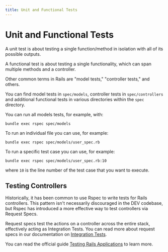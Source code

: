 ```yaml
---
title: Unit and Functional Tests
---
```


# Unit and Functional Tests

A unit test is about testing a single function/method in isolation with all of
its possible outputs.

A functional test is about testing a single functionality, which can span
multiple methods and a controller.

Other common terms in Rails are "model tests," "controller tests," and others.

You can find model tests in `spec/models`, controller tests in
`spec/controllers` and additional functional tests in various directories within
the `spec` directory.

You can run all models tests, for example, with:

```shell
bundle exec rspec spec/models
```

To run an individual file you can use, for example:

```shell
bundle exec rspec spec/models/user_spec.rb
```

To run a specific test case you can use, for example:

```shell
bundle exec rspec spec/models/user_spec.rb:10
```

where `10` is the line number of the test case that you want to execute.

## Testing Controllers

Historically, it has been common to use Rspec to write tests for Rails
controllers. This pattern isn't necessarily discouraged in the DEV codebase, but
Rspec has introduced a more effective way to test controllers via Request Specs.

Request specs test the actions on a controller across the entire stack,
effectively acting as Integration Tests. You can read more about request specs
in our documentation on [Integration Tests][integration_tests].

You can read the official guide [Testing Rails Applications][rails_guides] to
learn more.

[integration_tests]: /tests/integration-tests/
[rails_guides]: https://guides.rubyonrails.org/testing.html
